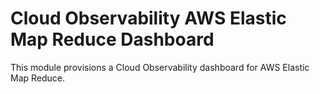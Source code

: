 # Cloud Observability AWS Elastic Map Reduce Dashboard

This module provisions a Cloud Observability dashboard for AWS Elastic Map Reduce.
